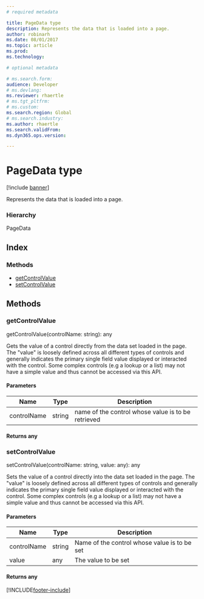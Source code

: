 ```yaml
---
# required metadata

title: PageData type
description: Represents the data that is loaded into a page.
author: robinarh
ms.date: 08/01/2017
ms.topic: article
ms.prod: 
ms.technology: 

# optional metadata

# ms.search.form:
audience: Developer
# ms.devlang: 
ms.reviewer: rhaertle
# ms.tgt_pltfrm: 
# ms.custom:
ms.search.region: Global
# ms.search.industry: 
ms.author: rhaertle
ms.search.validFrom:
ms.dyn365.ops.version:

---
```


# PageData type

[!include [banner](../../../../includes/banner.md)]

Represents the data that is loaded into a page.

### Hierarchy

PageData <br>

## Index

### Methods

* [getControlValue](services-business-logic-services-ipagedata.md#getcontrolvalue)
* [setControlValue](services-business-logic-services-ipagedata.md#setcontrolvalue)

## Methods

### getControlValue


getControlValue(controlName: string): any

Gets the value of a control directly from the data set loaded in the page.
The "value" is loosely defined across all different types of controls
and generally indicates the primary single field value displayed or interacted with the control. Some complex controls (e.g a lookup or a list)
may not have a simple value and thus cannot be accessed via this API.


#### Parameters

| Name | Type | Description |
| ---- | ---- | ----------- |
| controlName|string|name of the control whose value is to be retrieved|

#### Returns any

### setControlValue


setControlValue(controlName: string, value: any): any

Sets the value of a control directly into the data set loaded in the page.
The "value" is loosely defined across all different types of controls
and generally indicates the primary single field value displayed or interacted with the control. Some complex controls (e.g a lookup or a list)
may not have a simple value and thus cannot be accessed via this API.


#### Parameters

| Name | Type | Description |
| ---- | ---- | ----------- |
| controlName|string|Name of the control whose value is to be set|
| value|any|The value to be set|

#### Returns any



[!INCLUDE[footer-include](../../../../../../includes/footer-banner.md)]